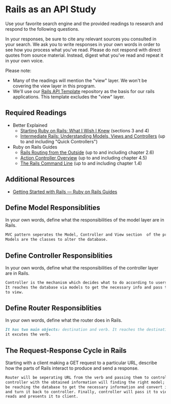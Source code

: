 # Rails as an API Study

Use your favorite search engine and the provided readings to research and
respond to the following questions.

In your responses, be sure to cite any relevant sources you consulted in your
search. We ask you to write responses in your own words in order to see how you
process what you've read. Please do not respond with direct quotes from source
material. Instead, digest what you've read and repeat it in your own voice.

Please note:

-   Many of the readings will mention the "view" layer. We won't be covering the
    view layer in this program.
-   We'll use our [Rails API Template](https://github.com/ga-wdi-boston/rails-api-template)
    repository as the basis for our rails applications.
    This template excludes the "view" layer.

## Required Readings

-   Better Explained
    -   [Starting Ruby on Rails: What I Wish I Knew](http://betterexplained.com/articles/starting-ruby-on-rails-what-i-wish-i-knew/)
        (sections 3 and 4)
    -   [Intermediate Rails: Understanding Models, Views and Controllers](http://betterexplained.com/articles/intermediate-rails-understanding-models-views-and-controllers/)
        (up to and including "Quick Controllers")
-   Ruby on Rails Guides
    -   [Rails Routing from the Outside](http://guides.rubyonrails.org/routing.html)
        (up to and including chapter 2.6)
    -   [Action Controller Overview](http://guides.rubyonrails.org/action_controller_overview.html)
        (up to and including chapter 4.5)
    -   [The Rails Command Line](http://guides.rubyonrails.org/command_line.html)
        (up to and including chapter 1.4)

## Additional Resources

-   [Getting Started with Rails — Ruby on Rails Guides](http://guides.rubyonrails.org/getting_started.html)

## Define Model Responsiblities

In your own words, define what the responsibilities of the model layer are in
Rails.

```md
MVC pattern seperates the Model, Controller and View section  of the progrem. The
Models are the classes to alter the database.
```

## Define Controller Responsiblities

In your own words, define what the responsibilities of the controller layer are
in Rails.

```md
Controller is the mechanism which decides what to do according to users input.
It reaches the database via models to get the necessary info and pass the outcome
to view.
```

## Define Router Responsiblities

In your own words, define what the router does in Rails.

```md
It has two main objects: destination and verb. It reaches the destination and
it excutes the verb.
```

## The Request-Response Cycle in Rails

Starting with a client making a GET request to a particular URL, describe how
the parts of Rails interact to produce and send a response.

```md
Router will be seperating URL from the verb and passing them to controller;
controller with the obtained information will finding the right model; model will
be reaching the database to get the necessary information and convert into JSON
and turn it back to controller. Finally, controller will pass it to view which
reads and presents it to client. 
```
